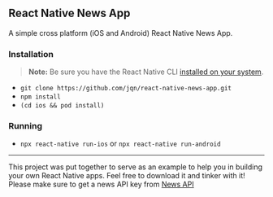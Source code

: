 ## React Native News App

A simple cross platform (iOS and Android) React Native News App.

### Installation

> **Note:** Be sure you have the React Native CLI [installed on your system](https://facebook.github.io/react-native/docs/getting-started).

- `git clone https://github.com/jqn/react-native-news-app.git`
- `npm install`
- `(cd ios && pod install)`

### Running

- `npx react-native run-ios` or `npx react-native run-android`

---

This project was put together to serve as an example to help you in building your own React Native apps. Feel free to download it and tinker with it! Please make sure to get a news API key from [News API](https://newsapi.org/)
